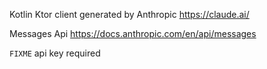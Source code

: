 Kotlin Ktor client generated by Anthropic https://claude.ai/

Messages Api https://docs.anthropic.com/en/api/messages

`FIXME` api key required
